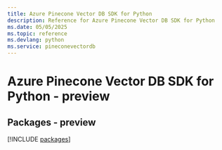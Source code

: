 ```yaml
---
title: Azure Pinecone Vector DB SDK for Python
description: Reference for Azure Pinecone Vector DB SDK for Python
ms.date: 05/05/2025
ms.topic: reference
ms.devlang: python
ms.service: pineconevectordb
---
```

# Azure Pinecone Vector DB SDK for Python - preview
## Packages - preview
[!INCLUDE [packages](pinecone-vector-db-index.md)]
